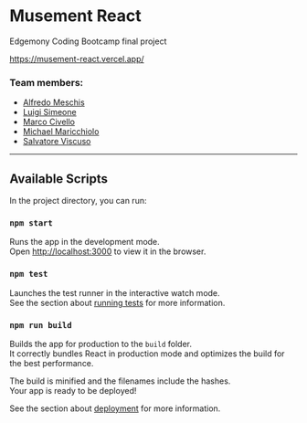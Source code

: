 # Musement React

Edgemony Coding Bootcamp final project

https://musement-react.vercel.app/

### Team members:

- [Alfredo Meschis](https://github.com/Alfredo579)
- [Luigi Simeone](https://github.com/Vitru-Luigi)
- [Marco Civello](https://github.com/MCivas81)
- [Michael Maricchiolo](https://github.com/paleMich) 
- [Salvatore Viscuso](https://github.com/salvovisk)

---

## Available Scripts

In the project directory, you can run:

### `npm start`

Runs the app in the development mode.\
Open [http://localhost:3000](http://localhost:3000) to view it in the browser.

### `npm test`

Launches the test runner in the interactive watch mode.\
See the section about [running tests](https://facebook.github.io/create-react-app/docs/running-tests) for more information.

### `npm run build`

Builds the app for production to the `build` folder.\
It correctly bundles React in production mode and optimizes the build for the best performance.

The build is minified and the filenames include the hashes.\
Your app is ready to be deployed!

See the section about [deployment](https://facebook.github.io/create-react-app/docs/deployment) for more information.